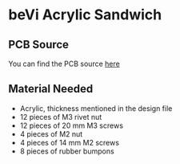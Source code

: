 # beVi Acrylic Sandwich

## PCB Source

You can find the PCB source [here](https://github.com/sendyyeah/bevi)

## Material Needed

- Acrylic, thickness mentioned in the design file
- 12 pieces of M3 rivet nut
- 12 pieces of 20 mm M3 screws
- 4 pieces of M2 nut
- 4 pieces of 14 mm M2 screws
- 8 pieces of rubber bumpons
